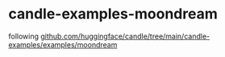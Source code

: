# candle-examples-moondream

following [github.com/huggingface/candle/tree/main/candle-examples/examples/moondream](https://github.com/huggingface/candle/tree/main/candle-examples/examples/moondream)
